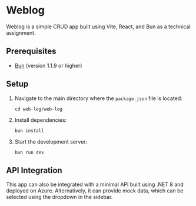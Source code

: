 # Weblog

Weblog is a simple CRUD app built using Vite, React, and Bun as a technical assignment.

## Prerequisites
- [Bun](https://bun.sh/) (version 1.1.9 or higher)

## Setup

1. Navigate to the main directory where the `package.json` file is located:
   ```
   cd web-log/web-log
   ```
2. Install dependencies:
   ```
   bun install
   ```
3. Start the development server:
   ```
   bun run dev
   ```

## API Integration

This app can also be integrated with a minimal API built using .NET 8 and deployed on Azure. Alternatively, it can provide mock data, which can be selected using the dropdown in the sidebar.